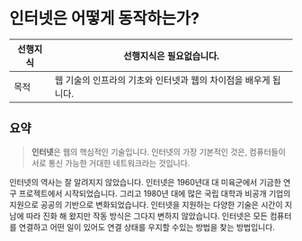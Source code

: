 # 인터넷은 어떻게 동작하는가?

| 선행지식 | 선행지식은 필요없습니다.                                        |
| -------- | --------------------------------------------------------------- |
| 목적     | 웹 기술의 인프라의 기초와 인터넷과 웹의 차이점을 배우게 됩니다. |

## 요약

> **인터넷**은 웹의 핵심적인 기술입니다. 인터넷의 가장 기본적인 것은, 컴퓨터들이 서로 통신 가능한 거대한 네트워크라는 것입니다.

인터넷의 역사는 잘 알려지지 않았습니다. 인터넷은 1960년대 대 미육군에서 기금한 연구 프로젝트에서 시작되었습니다. 그리고 1980년 대에 많은 국립 대학과 비공개 기업의 지원으로 공공의 기반으로 변화되었습니다. 인터넷을 지원하는 다양한 기술은 시간이 지남에 따라 진화 해 왔지만 작동 방식은 그다지 변하지 않았습니다. 인터넷은 모든 컴퓨터를 연결하고 어떤 일이 있어도 연결 상태를 우지할 수있는 방법을 찾는 방법입니다.
